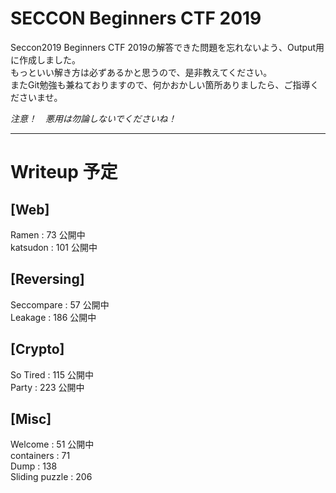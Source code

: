 # SECCON Beginners CTF 2019
Seccon2019 Beginners CTF 2019の解答できた問題を忘れないよう、Output用に作成しました。  
もっといい解き方は必ずあるかと思うので、是非教えてください。  
またGit勉強も兼ねておりますので、何かおかしい箇所ありましたら、ご指導くださいませ。  

*注意！　悪用は勿論しないでくださいね！*

---  
# Writeup 予定  
## [Web]  
Ramen : 73 公開中  
katsudon : 101 公開中  

## [Reversing]  
Seccompare : 57 公開中  
Leakage : 186 公開中  

## [Crypto]  
So Tired : 115 公開中  
Party : 223 公開中  

## [Misc]  
Welcome : 51 公開中  
containers : 71  
Dump : 138  
Sliding puzzle : 206  
